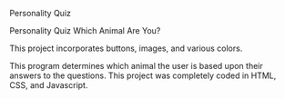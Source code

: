 Personality Quiz 

Personality Quiz
Which Animal Are You?

This project incorporates buttons, images, and various colors.

This program determines which animal the user is based upon their answers to the questions.
This project was completely coded in HTML, CSS, and Javascript.
